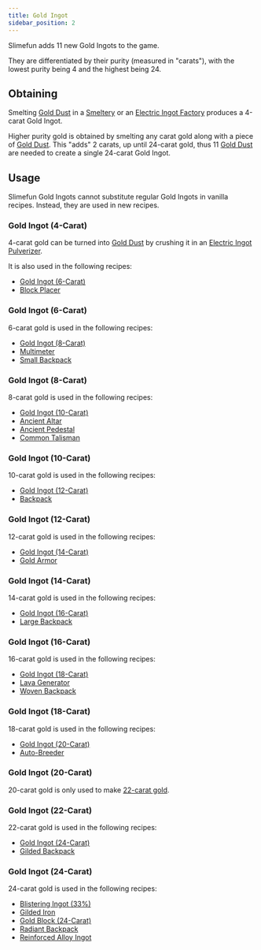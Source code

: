 ```yaml
---
title: Gold Ingot
sidebar_position: 2
---
```


Slimefun adds 11 new Gold Ingots to the game.

They are differentiated by their purity (measured in "carats"), with the lowest purity being 4 and the highest being 24.

## Obtaining

Smelting [Gold Dust](Gold-Dust) in a [Smeltery](Smeltery) or an [Electric Ingot Factory](Electric-Ingot-Factory) produces a 4-carat Gold Ingot.

Higher purity gold is obtained by smelting any carat gold along with a piece of [Gold Dust](Gold-Dust). This "adds" 2 carats, up until 24-carat gold, thus 11 [Gold Dust](Gold-Dust) are needed to create a single 24-carat Gold Ingot.

## Usage

Slimefun Gold Ingots cannot substitute regular Gold Ingots in vanilla recipes. Instead, they are used in new recipes.

### Gold Ingot (4-Carat)

4-carat gold can be turned into [Gold Dust](Gold-Dust) by crushing it in an [Electric Ingot Pulverizer](Electric-Ingot-Pulverizer).

It is also used in the following recipes:

* [Gold Ingot (6-Carat)](Gold-Ingot#Gold-Ingot-6-Carat)
* [Block Placer](Block-Placer)

### Gold Ingot (6-Carat)

6-carat gold is used in the following recipes:

* [Gold Ingot (8-Carat)](Gold-Ingot#Gold-Ingot-8-Carat)
* [Multimeter](Technical-Gadgets#multimeter)
* [Small Backpack](Backpacks)

### Gold Ingot (8-Carat)

8-carat gold is used in the following recipes:

* [Gold Ingot (10-Carat)](Gold-Ingot#Gold-Ingot-10-Carat)
* [Ancient Altar](Ancient-Altar)
* [Ancient Pedestal](Ancient-Pedestal)
* [Common Talisman](Magical-Items#Common-Talisman)

### Gold Ingot (10-Carat)

10-carat gold is used in the following recipes:

* [Gold Ingot (12-Carat)](Gold-Ingot#Gold-Ingot-12-Carat)
* [Backpack](Backpacks)

### Gold Ingot (12-Carat)

12-carat gold is used in the following recipes:

* [Gold Ingot (14-Carat)](Gold-Ingot#Gold-Ingot-14-Carat)
* [Gold Armor](Armor#gold-armor)

### Gold Ingot (14-Carat)

14-carat gold is used in the following recipes:

* [Gold Ingot (16-Carat)](Gold-Ingot#Gold-Ingot-16-Carat)
* [Large Backpack](Backpacks)

### Gold Ingot (16-Carat)

16-carat gold is used in the following recipes:

* [Gold Ingot (18-Carat)](Gold-Ingot#Gold-Ingot-18-Carat)
* [Lava Generator](Lava-Generator)
* [Woven Backpack](Backpacks)

### Gold Ingot (18-Carat)

18-carat gold is used in the following recipes:

* [Gold Ingot (20-Carat)](Gold-Ingot#Gold-Ingot-20-Carat)
* [Auto-Breeder](Auto-Breeder)

### Gold Ingot (20-Carat)

20-carat gold is only used to make [22-carat gold](Gold-Ingot#Gold-Ingot-22-Carat).

### Gold Ingot (22-Carat)

22-carat gold is used in the following recipes:

* [Gold Ingot (24-Carat)](Gold-Ingot#Gold-Ingot-24-Carat)
* [Gilded Backpack](Backpacks)

### Gold Ingot (24-Carat)

24-carat gold is used in the following recipes:

* [Blistering Ingot (33%)](Blistering-Ingot#Blistering-Ingot-33%)
* [Gilded Iron](Gilded-Iron)
* [Gold Block (24-Carat)](Miscellaneous-Items)
* [Radiant Backpack](Backpacks)
* [Reinforced Alloy Ingot](Reinforced-Alloy-Ingot)
